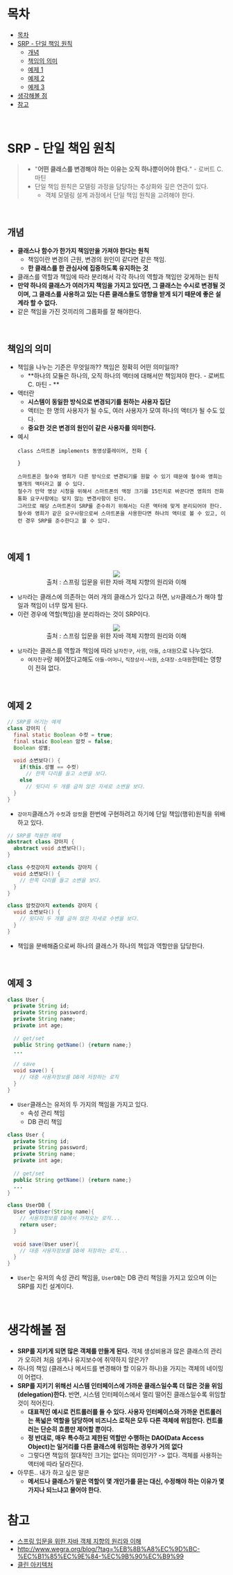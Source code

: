 # 목차

- [목차](#목차)
- [SRP - 단일 책임 원칙](#srp---단일-책임-원칙)
  - [개념](#개념)
  - [책임의 의미](#책임의-의미)
  - [예제 1](#예제-1)
  - [예제 2](#예제-2)
  - [예제 3](#예제-3)
- [생각해볼 점](#생각해볼-점)
- [참고](#참고)

<br>

# SRP - 단일 책임 원칙

> * "**어떤 클래스를 변경해야 하는 이유는 오직 하나뿐이어야 한다.**" - 로버트 C. 마틴
> * 단일 책임 원칙은 모델링 과정을 담당하는 추상화와 깊은 연관이 있다.
>   * 객체 모델링 설계 과정에서 단일 책임 원칙을 고려해야 한다.

<br>

## 개념

* **클래스나 함수가 한가지 책임만을 가져야 한다는 원칙**
  * 책임이란 변경의 근원, 변경의 원인이 같다면 같은 책임.
  * **한 클래스를 한 관심사에 집중하도록 유지하는 것**
* 클래스를 역할과 책임에 따라 분리해서 각각 하나의 역할과 책임만 갖게하는 원칙
* **만약 하나의 클래스가 여러가지 책임을 가지고 있다면, 그 클래스는 수시로 변경될 것이며, 그 클래스를 사용하고 있는 다른 클래스들도 영향을 받게 되기 때문에 좋은 설계라 할 수 없다.**
* 같은 책임을 가진 것끼리의 그룹화를 잘 해야한다.

<br>

## 책임의 의미
* 책임을 나누는 기준은 무엇일까?? 책임은 정확히 어떤 의미일까?
  * **하나의 모듈은 하나의, 오직 하나의 액터에 대해서만 책임져야 한다. - 로버트 C. 마틴 - **
* 액터란
  * **시스템이 동일한 방식으로 변경되기를 원하는 사용자 집단**
  * 액터는 한 명의 사용자가 될 수도, 여러 사용자가 모여 하나의 액터가 될 수도 있다.
  * **중요한 것은 변경의 원인이 같은 사용자를 의미한다.**
* 예시
  ```
  class 스마트폰 implements 동영상플레이어, 전화 {

  }

  스마트폰은 철수와 영희가 다른 방식으로 변경되기를 원할 수 있기 때문에 철수와 영희는 별개의 액터라고 볼 수 있다.
  철수가 만약 영상 시청을 위해서 스마트폰의 액정 크기를 15인치로 바꾼다면 영희의 전화통화 요구사항에는 맞지 않는 변경사항이 된다. 
  그러므로 해당 스마트폰이 SRP를 준수하기 위해서는 다른 액터에 맞게 분리되어야 한다.
  철수와 영희가 같은 요구사항으로써 스마트폰을 사용한다면 하나의 액터로 볼 수 있고, 이런 경우 SRP를 준수한다고 볼 수 있다.
  ```


<br>

## 예제 1

<p align="center"><img src="./image/1234544.png"><br>출처 : 스프링 입문을 위한 자바 객체 지향의 원리와 이해</p>

* `남자`라는 클래스에 의존하는 여러 개의 클래스가 있다고 하면, `남자`클래스가 해야 할 일과 책임이 너무 많게 된다.
* 이런 경우에 역할(책임)을 분리하라는 것이 SRP이다.

<p align="center"><img src="./image/151516141.png"><br>출처 : 스프링 입문을 위한 자바 객체 지향의 원리와 이해</p>

* `남자`라는 클래스를 역할과 책임에 따라 `남자친구`, `사원`, `아들`, `소대원`으로 나누었다.
  * `여자친구`랑 헤어졌다고해도 `아들-어머니`, `직장상사-사원`, `소대장-소대원`한테는 영향이 전혀 없다.

<br>

## 예제 2

```java
// SRP를 어기는 예제
class 강아지 {
  final static Boolean 수컷 = true;
  final staic Boolean 암컷 = false;
  Boolean 성별;
  
  void 소변보다() {
    if(this.성별 == 수컷)
      // 한쪽 다리를 들고 소변을 보다.
   	else
      // 뒷다리 두 개를 굽혀 앉은 자세로 소변을 보다.
  }
}
```

* `강아지`클래스가 `수컷`과 `암컷`을 한번에 구현하려고 하기에 단일 책임(행위)원칙을 위배하고 있다.

```java
// SRP를 적용한 예제
abstract class 강아지 {
  abstract void 소변보다();
}

class 수컷강아지 extends 강아지 {
  void 소변보다() {
    // 한쪽 다리를 들고 소변을 보다.
  }
}

class 암컷강아지 extends 강아지 {
  void 소변보다() {
    // 뒷다리 두 개를 굽혀 앉은 자세로 수변을 보다.
  }
}
```

* 책임을 분배해줌으로써 하나의 클래스가 하나의 책임과 역할만을 담당한다.

<br>

## 예제 3

```java
class User {
  private String id;
  private String password;
  private String name;
  private int age;
  
  // get/set
  public String getName() {return name;}
  ...
    
  // save
  void save() {
    // 대충 사용자정보를 DB에 저장하는 로직
  }
}
```

* `User`클래스는 유저의 두 가지의 책임을 가지고 있다.
  * 속성 관리 책임
  * DB 관리 책임
 
```java
class User {
  private String id;
  private String password;
  private String name;
  private int age;
  
  // get/set
  public String getName() {return name;}
  ...
}

class UserDB {
  User getUser(String name){
    // 사용자정보를 DB에서 가져오는 로직...
    return user;
  }
  
  void save(User user){
    // 대충 사용자정보를 DB에 저장하는 로직...
  }
}
```

* `User`는 유저의 속성 관리 책임을, `UserDB`는 DB 관리 책임을 가지고 있으며 이는 SRP를 지킨 설계이다.

<br>

# 생각해볼 점
* **SRP를 지키게 되면 많은 객체를 만들게 된다.** 객체 생성비용과 많은 클래스의 관리가 오히려 처음 설계나 유지보수에 취약하지 않은가?
* 하나의 책임 (클래스나 메서드를 변경해야 할 이유가 하나)을 가지는 객체의 네이밍이 어렵다.
* **SRP를 지키기 위해선 시스템 인터페이스에 가까운 클래스일수록 더 많은 것을 위임(delegation)한다.** 반면, 시스템 인터페이스에서 멀리 떨어진 클래스일수록 위임할 것이 적어진다.
  * **대표적인 예시로 컨트롤러를 들 수 있다. 사용자 인터페이스와 가까운 컨트롤러는 폭넓은 역할을 담당하며 비즈니스 로직은 모두 다른 객체에 위임한다. 컨트롤러는 단순히 흐름만 제어할 뿐이다.**
  * **정 반대로, 매우 특수하고 제한된 역할만 수행하는 DAO(Data Access Object)는 일거리를 다른 클래스에 위임하는 경우가 거의 없다**
  * 그렇다면 책임의 절대적인 크기는 없다는 의미인가? -> 없다. 객체를 사용하는 액터에 따라 달라진다.
* 아무튼.. 내가 하고 싶은 말은
  * **메서드나 클래스가 맡은 역할이 몇 개인가를 묻는 대신, 수정해야 하는 이유가 몇 가지나 되느냐고 물어야 한다.**

# 참고

* [스프링 입문을 위한 자바 객체 지향의 원리와 이해](http://www.yes24.com/Product/Goods/17350624)
* http://www.wegra.org/blog/?tag=%EB%8B%A8%EC%9D%BC-%EC%B1%85%EC%9E%84-%EC%9B%90%EC%B9%99
* [클린 아키텍처](http://www.yes24.com/Product/Goods/77283734?OzSrank=1)